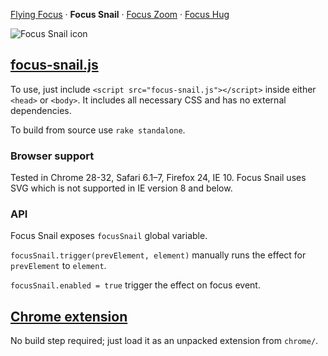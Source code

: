 [Flying Focus](//github.com/NV/flying-focus/)
 · **Focus Snail**
 · [Focus Zoom](//github.com/NV/focus-zoom/)
 · [Focus Hug](//github.com/NV/focus-hug/)

![Focus Snail icon](http://nv.github.io/focus-snail/chrome/icon_128.png)

## [focus-snail.js](http://nv.github.io/focus-snail/standalone/focus-snail.js)

To use, just include `<script src="focus-snail.js"></script>` inside either `<head>` or `<body>`.
It includes all necessary CSS and has no external dependencies.

To build from source use `rake standalone`.

### Browser support

Tested in Chrome 28-32, Safari 6.1–7, Firefox 24, IE 10.
Focus Snail uses SVG which is not supported in IE version 8 and below.

### API

Focus Snail exposes `focusSnail` global variable.

`focusSnail.trigger(prevElement, element)` manually runs the effect for `prevElement` to `element`.

`focusSnail.enabled = true` trigger the effect on focus event.


## [Chrome extension](https://chrome.google.com/webstore/detail/focus-snail/bplpobmpcnpddpabcpfnddhimhjicgpc)

No build step required; just load it as an unpacked extension from `chrome/`.

